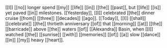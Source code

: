 [[I]] [[no]] longer spend [[my]] [[life]] [[in]] [[the]] [[past]], but [[life]] [[is]] yet paved [[in]] milestones. [[Yesterday]], [[I]] celebrated [[the]] dinner cruise [[from]] [[three]] [[decades]] [[ago]]. [[Today]], [[I]] [[shall]] [[celebrate]] [[the]] thirtieth anniversary [[of]] that [[morning]] [[at]] [[the]] [[barricade]] above [[the]] waters [[of]] [[Alexandra]] Basin, when [[I]] watched [[the]] [[sunrise]] [[with]] [[memories]] [[of]] [[a]] slow [[dance]] [[in]] [[my]] heavy [[heart]].